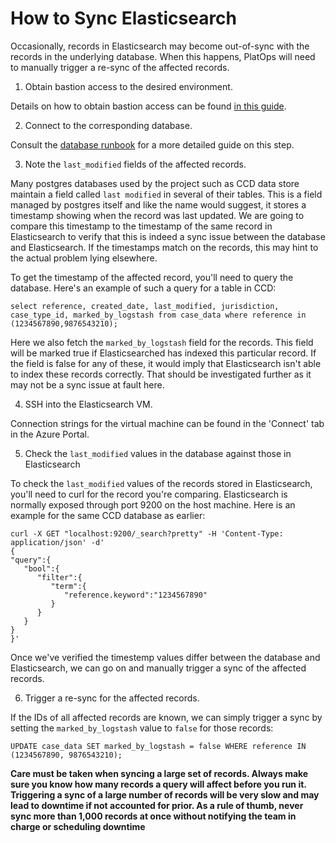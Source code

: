 # How to Sync Elasticsearch

Occasionally, records in Elasticsearch may become out-of-sync with the records in the underlying database. When this happens, PlatOps will need to manually trigger a re-sync of the affected records.

1. Obtain bastion access to the desired environment.

Details on how to obtain bastion access can be found [in this guide](https://tools.hmcts.net/confluence/pages/viewpage.action?pageId=1411089455).

2. Connect to the corresponding database.

Consult the [database runbook](https://github.com/hmcts/ops-runbooks/tree/master/database) for a more detailed guide on this step.

3. Note the `last_modified` fields of the affected records.

Many postgres databases used by the project such as CCD data store maintain a field called `last modified` in several of their tables. This is a field managed by postgres itself and like the name would suggest, it stores a timestamp showing when the record was last updated. We are going to compare this timestamp to the timestamp of the same record in Elasticsearch to verify that this is indeed a sync issue between the database and Elasticsearch. If the timestamps match on the records, this may hint to the actual problem lying elsewhere.

To get the timestamp of the affected record, you'll need to query the database. Here's an example of such a query for a table in CCD:

```
select reference, created_date, last_modified, jurisdiction, case_type_id, marked_by_logstash from case_data where reference in (1234567890,9876543210);
```

Here we also fetch the `marked_by_logstash` field for the records. This field will be marked true if Elasticsearched has indexed this particular record. If the field is false for any of these, it would imply that Elasticsearch isn't able to index these records correctly. That should be investigated further as it may not be a sync issue at fault here.

4. SSH into the Elasticsearch VM.

Connection strings for the virtual machine can be found in the 'Connect' tab in the Azure Portal.

5. Check the `last_modified` values in the database against those in Elasticsearch

To check the `last_modified` values of the records stored in Elasticsearch, you'll need to curl for the record you're comparing. Elasticsearch is normally exposed through port 9200 on the host machine. Here is an example for the same CCD database as earlier:

```
curl -X GET "localhost:9200/_search?pretty" -H 'Content-Type: application/json' -d'
{
"query":{
   "bool":{
      "filter":{
         "term":{
            "reference.keyword":"1234567890"
         }
      }
   }
}
}' 
```

Once we've verified the timestemp values differ between the database and Elasticsearch, we can go on and manually trigger a sync of the affected records.

6. Trigger a re-sync for the affected records.

If the IDs of all affected records are known, we can simply trigger a sync by setting the `marked_by_logstash` value to `false` for those records:

```
UPDATE case_data SET marked_by_logstash = false WHERE reference IN (1234567890, 9876543210);
```

**Care must be taken when syncing a large set of records. Always make sure you know how many records a query will affect before you run it. Triggering a sync of a large number of records will be very slow and may lead to downtime if not accounted for prior. As a rule of thumb, never sync more than 1,000 records at once without notifying the team in charge or scheduling downtime**


